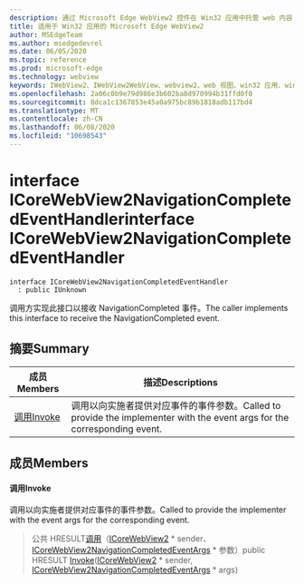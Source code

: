 ```yaml
---
description: 通过 Microsoft Edge WebView2 控件在 Win32 应用中托管 web 内容
title: 适用于 Win32 应用的 Microsoft Edge WebView2
author: MSEdgeTeam
ms.author: msedgedevrel
ms.date: 06/05/2020
ms.topic: reference
ms.prod: microsoft-edge
ms.technology: webview
keywords: IWebView2、IWebView2WebView、webview2、web 视图、win32 应用、win32、edge、ICoreWebView2、ICoreWebView2Controller、浏览器控件、边缘 html
ms.openlocfilehash: 2a06c0b9e79d986e3b602ba8d970994b31ffd0f0
ms.sourcegitcommit: 8dca1c1367853e45a0a975bc89b1818adb117bd4
ms.translationtype: MT
ms.contentlocale: zh-CN
ms.lasthandoff: 06/08/2020
ms.locfileid: "10698543"
---
```

# <span data-ttu-id="cdff5-104">interface ICoreWebView2NavigationCompletedEventHandler</span><span class="sxs-lookup"><span data-stu-id="cdff5-104">interface ICoreWebView2NavigationCompletedEventHandler</span></span> 

```
interface ICoreWebView2NavigationCompletedEventHandler
  : public IUnknown
```

<span data-ttu-id="cdff5-105">调用方实现此接口以接收 NavigationCompleted 事件。</span><span class="sxs-lookup"><span data-stu-id="cdff5-105">The caller implements this interface to receive the NavigationCompleted event.</span></span>

## <span data-ttu-id="cdff5-106">摘要</span><span class="sxs-lookup"><span data-stu-id="cdff5-106">Summary</span></span>

 <span data-ttu-id="cdff5-107">成员</span><span class="sxs-lookup"><span data-stu-id="cdff5-107">Members</span></span>                        | <span data-ttu-id="cdff5-108">描述</span><span class="sxs-lookup"><span data-stu-id="cdff5-108">Descriptions</span></span>
--------------------------------|---------------------------------------------
[<span data-ttu-id="cdff5-109">调用</span><span class="sxs-lookup"><span data-stu-id="cdff5-109">Invoke</span></span>](#invoke) | <span data-ttu-id="cdff5-110">调用以向实施者提供对应事件的事件参数。</span><span class="sxs-lookup"><span data-stu-id="cdff5-110">Called to provide the implementer with the event args for the corresponding event.</span></span>

## <span data-ttu-id="cdff5-111">成员</span><span class="sxs-lookup"><span data-stu-id="cdff5-111">Members</span></span>

#### <span data-ttu-id="cdff5-112">调用</span><span class="sxs-lookup"><span data-stu-id="cdff5-112">Invoke</span></span> 

<span data-ttu-id="cdff5-113">调用以向实施者提供对应事件的事件参数。</span><span class="sxs-lookup"><span data-stu-id="cdff5-113">Called to provide the implementer with the event args for the corresponding event.</span></span>

> <span data-ttu-id="cdff5-114">公共 HRESULT[调用](#invoke)（[ICoreWebView2](icorewebview2.md) \* sender、 [ICoreWebView2NavigationCompletedEventArgs](icorewebview2navigationcompletedeventargs.md) \* 参数）</span><span class="sxs-lookup"><span data-stu-id="cdff5-114">public HRESULT [Invoke](#invoke)([ICoreWebView2](icorewebview2.md) \* sender, [ICoreWebView2NavigationCompletedEventArgs](icorewebview2navigationcompletedeventargs.md) \* args)</span></span>

